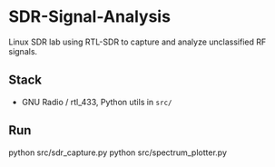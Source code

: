 # SDR-Signal-Analysis
Linux SDR lab using RTL-SDR to capture and analyze unclassified RF signals.

## Stack
- GNU Radio / rtl_433, Python utils in `src/`

## Run
python src/sdr_capture.py
python src/spectrum_plotter.py